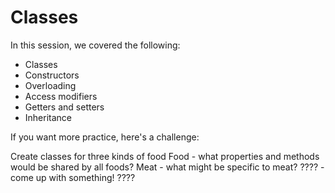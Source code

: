 # Classes

In this session, we covered the following:
* Classes
* Constructors
* Overloading
* Access modifiers
* Getters and setters
* Inheritance

If you want more practice, here's a challenge:

Create classes for three kinds of food
  Food - what properties and methods would be shared by all foods?
    Meat - what might be specific to meat?
    ???? - come up with something!
    ????

